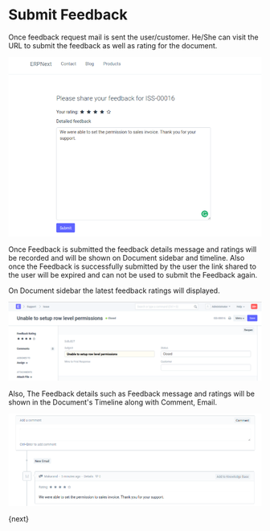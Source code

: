 <!-- add-breadcrumbs -->
# Submit Feedback

Once feedback request mail is sent the user/customer. He/She can visit the URL to submit the feedback
as well as rating for the document.

<img class="screenshot" alt="Setting Condition" src="../assets/feedback/submit-feedback.png">

Once Feedback is submitted the feedback details message and ratings will be recorded and will be shown on Document sidebar and timeline. Also once the Feedback is successfully submitted by the user the link shared to the user will be expired and can not be used to submit the Feedback again.

On Document sidebar the latest feedback ratings will displayed.

<img class="screenshot" alt="Setting Condition" src="../assets/feedback/sidebar-ratings.png">

Also, The Feedback details such as Feedback message and ratings will be shown in the Document's Timeline along
with Comment, Email.

<img class="screenshot" alt="Setting Condition" src="../assets/feedback/timeline-rating-and-feedback.png">

{next}